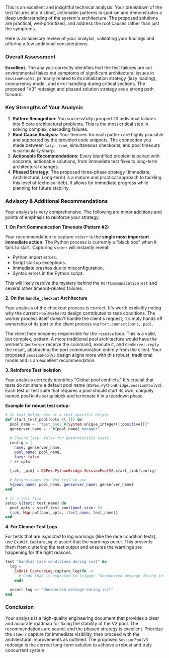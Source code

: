 This is an excellent and insightful technical analysis. Your breakdown of the test failures into distinct, actionable patterns is spot-on and demonstrates a deep understanding of the system's architecture. The proposed solutions are practical, well-prioritized, and address the root causes rather than just the symptoms.

Here is an advisory review of your analysis, validating your findings and offering a few additional considerations.

### Overall Assessment

**Excellent.** The analysis correctly identifies that the test failures are not environmental flakes but symptoms of significant architectural issues in `SessionPoolV2`, primarily related to its initialization strategy (lazy loading), concurrency model, and error handling during critical sections. The proposed "V3" redesign and phased solution strategy are a strong path forward.

### Key Strengths of Your Analysis

1.  **Pattern Recognition:** You successfully grouped 23 individual failures into 5 core architectural problems. This is the most critical step in solving complex, cascading failures.
2.  **Root Cause Analysis:** Your theories for each pattern are highly plausible and supported by the provided code snippets. The connection you made between `lazy: true`, simultaneous checkouts, and pool timeouts is particularly sharp.
3.  **Actionable Recommendations:** Every identified problem is paired with concrete, actionable solutions, from immediate test fixes to long-term architectural changes.
4.  **Phased Strategy:** The proposed three-phase strategy (Immediate, Architectural, Long-term) is a mature and practical approach to tackling this level of technical debt. It allows for immediate progress while planning for future stability.

### Advisory & Additional Recommendations

Your analysis is very comprehensive. The following are minor additions and points of emphasis to reinforce your strategy.

**1. On Port Communication Timeouts (Pattern #2)**

Your recommendation to capture `stderr` is the **single most important immediate action.** The Python process is currently a "black box" when it fails to start. Capturing `stderr` will instantly reveal:
*   Python import errors.
*   Script startup exceptions.
*   Immediate crashes due to misconfiguration.
*   Syntax errors in the Python script.

This will likely resolve the mystery behind the `PortCommunicationTest` and several other timeout-related failures.

**2. On the `handle_checkout` Architecture**

Your analysis of the checkout process is correct. It's worth explicitly noting *why* the current `PoolWorkerV2` design contributes to race conditions. The worker process itself doesn't handle the client's request; it simply hands off ownership of its port to the client process via `Port.connect(port, pid)`.

The client then becomes responsible for the `receive` loop. This is a valid, but complex, pattern. A more traditional pool architecture would have the worker's `GenServer` receive the command, execute it, and `GenServer.reply` the result, abstracting the port communication entirely from the client. Your proposed `SessionPoolV3` design aligns more with this robust, traditional model and is an excellent recommendation.

**3. Reinforce Test Isolation**

Your analysis correctly identifies "Global pool conflicts." It's crucial that tests do not share a default pool name (`DSPex.PythonBridge.SessionPoolV2`). Each test or test suite that requires a pool should start its own, uniquely named pool in its `setup` block and terminate it in a teardown phase.

**Example for robust test setup:**

```elixir
# In test_helper.exs or a test-specific helper
def start_test_pool(opts \\ []) do
  pool_name = :"test_pool_#{System.unique_integer([:positive])}"
  genserver_name = :"#{pool_name}_manager"
  
  # Ensure lazy: false for deterministic tests
  config = [
    name: genserver_name,
    pool_name: pool_name,
    lazy: false
  ] ++ opts

  {:ok, _pid} = DSPex.PythonBridge.SessionPoolV2.start_link(config)
  
  # Return names for the test to use
  %{pool_name: pool_name, genserver_name: genserver_name}
end

# In a test file
setup %{test: test_name} do
  pool_opts = start_test_pool(pool_size: 2)
  {:ok, Map.put(pool_opts, :test_name, test_name)}
end
```

**4. For Cleaner Test Logs**

For tests that are *expected* to log warnings (like the race condition tests), use `ExUnit.CaptureLog` to assert that the warnings occur. This prevents them from cluttering the test output and ensures the warnings are happening for the right reasons.

```elixir
test "handles race conditions during init" do
  log =
    ExUnit.CaptureLog.capture_log(fn ->
      # Code that is expected to trigger "Unexpected message during init..."
    end)

  assert log =~ "Unexpected message during init"
end
```

### Conclusion

Your analysis is a high-quality engineering document that provides a clear and accurate roadmap for fixing the stability of the V2 pool. The recommendations are sound, and the phased strategy is excellent. Prioritize the `stderr` capture for immediate visibility, then proceed with the architectural improvements as outlined. The proposed `SessionPoolV3` redesign is the correct long-term solution to achieve a robust and truly concurrent system.
